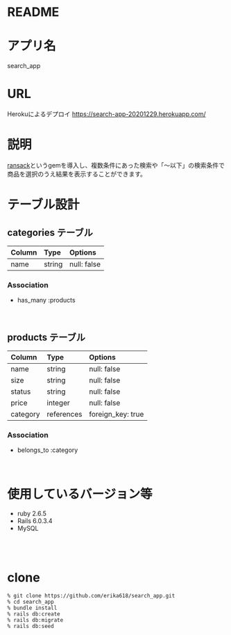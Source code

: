 # README

# アプリ名
search_app

# URL
Herokuによるデプロイ
https://search-app-20201229.herokuapp.com/

# 説明

[ransack](https://github.com/activerecord-hackery/ransack)というgemを導入し、複数条件にあった検索や「〜以下」の検索条件で商品を選択のうえ結果を表示することができます。


# テーブル設計

## categories テーブル

| Column   | Type    | Options     |
| :------- | :-----  | :---------- |
| name     | string  | null: false |

### Association

- has_many :products

<br>

## products テーブル

| Column   | Type       | Options           |
| :------- | :--------- | :---------------- |
| name     | string     | null: false       |
| size     | string     | null: false       |
| status   | string     | null: false       |
| price    | integer    | null: false       |
| category | references | foreign_key: true |


### Association

- belongs_to :category

<br>

# 使用しているバージョン等

- ruby 2.6.5
- Rails 6.0.3.4
- MySQL

<br>
<br>

# clone
```
% git clone https://github.com/erika618/search_app.git
% cd search_app
% bundle install
% rails db:create
% rails db:migrate
% rails db:seed
```
